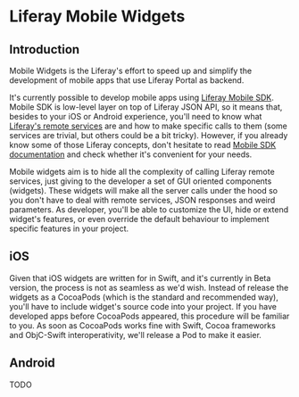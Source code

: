 # Liferay Mobile Widgets

## Introduction
Mobile Widgets is the Liferay's effort to speed up and simplify the development of mobile apps that use Liferay Portal as backend.

It's currently possible to develop mobile apps using [Liferay Mobile SDK](https://github.com/liferay/liferay-mobile-sdk "Liferay Mobile SDK"). Mobile SDK is low-level layer on top of Liferay JSON API, so it means that, besides to your iOS or Android experience, you'll need to know what [Liferay's remote services](https://www.liferay.com/documentation/liferay-portal/6.2/development/-/ai/accessing-services-remotely-liferay-portal-6-2-dev-guide-05-en) are and how to make specific calls to them (some services are trivial, but others could be a bit tricky).
However, if you already know some of those Liferay concepts, don't hesitate to read [Mobile SDK documentation](https://www.liferay.com/documentation/liferay-portal/6.2/development/-/ai/mobile-sdk-to-call-services-liferay-portal-6-2-dev-guide-en) and check whether it's convenient for your needs.

Mobile widgets aim is to hide all the complexity of calling Liferay remote services, just giving to the developer a set of GUI oriented components (widgets). These widgets will make all the server calls under the hood so you don't have to deal with remote services, JSON responses and weird parameters.
As developer, you'll be able to customize the UI, hide or extend widget's features, or even override the default behaviour to implement specific features in your project.


## iOS

Given that iOS widgets are written for in Swift, and it's currently in Beta version, the process is not as seamless as we'd wish. Instead of release the widgets as a CocoaPods (which is the standard and recommended way), you'll have to include widget's source code into your project. If you have developed apps before CocoaPods appeared, this procedure will be familiar to you. As soon as CocoaPods works fine with Swift, Cocoa frameworks and ObjC-Swift interoperativity, we'll release a Pod to make it easier.

## Android
TODO